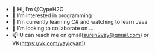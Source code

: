 - 👋 Hi, I’m @CypeH2O
- 👀 I’m interested in programming
- 🌱 I’m currently learning C# and watching to learn Java
- 💞️ I’m looking to collaborate on ...
- 📫 U can reach me on gmail(suren2yay@gmail.com) or VK(https://vk.com/yayloyan1)

<!---
CypeH2O/CypeH2O is a ✨ special ✨ repository because its `README.md` (this file) appears on your GitHub profile.
You can click the Preview link to take a look at your changes.
--->
